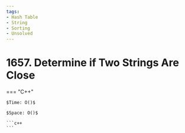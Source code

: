```yaml
---
tags:
- Hash Table
- String
- Sorting
- Unsolved
---
```



# 1657. Determine if Two Strings Are Close

=== "C++"

    $Time: O()$

    $Space: O()$

    ```c++
    ```